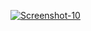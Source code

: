 <a href="https://image.prntscr.com/image/0BQgwTbiSJ2LXHRPqht16Q.png"><img src="https://image.prntscr.com/image/0BQgwTbiSJ2LXHRPqht16Q.png" alt="Screenshot-10" border="0"></a>
